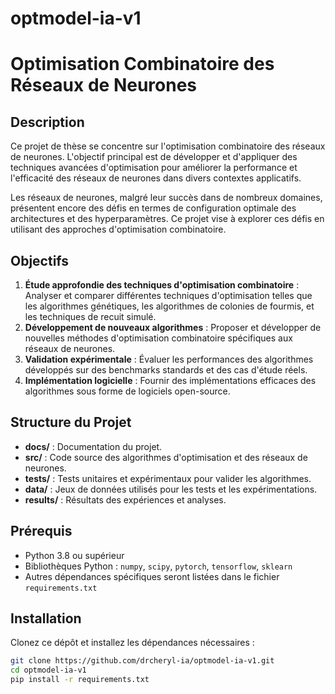 # optmodel-ia-v1
# Optimisation Combinatoire des Réseaux de Neurones

## Description

Ce projet de thèse se concentre sur l'optimisation combinatoire des réseaux de neurones. L'objectif principal est de développer et d'appliquer des techniques avancées d'optimisation pour améliorer la performance et l'efficacité des réseaux de neurones dans divers contextes applicatifs. 

Les réseaux de neurones, malgré leur succès dans de nombreux domaines, présentent encore des défis en termes de configuration optimale des architectures et des hyperparamètres. Ce projet vise à explorer ces défis en utilisant des approches d'optimisation combinatoire.

## Objectifs

1. **Étude approfondie des techniques d'optimisation combinatoire** : Analyser et comparer différentes techniques d'optimisation telles que les algorithmes génétiques, les algorithmes de colonies de fourmis, et les techniques de recuit simulé.
2. **Développement de nouveaux algorithmes** : Proposer et développer de nouvelles méthodes d'optimisation combinatoire spécifiques aux réseaux de neurones.
3. **Validation expérimentale** : Évaluer les performances des algorithmes développés sur des benchmarks standards et des cas d'étude réels.
4. **Implémentation logicielle** : Fournir des implémentations efficaces des algorithmes sous forme de logiciels open-source.

## Structure du Projet

- **docs/** : Documentation du projet.
- **src/** : Code source des algorithmes d'optimisation et des réseaux de neurones.
- **tests/** : Tests unitaires et expérimentaux pour valider les algorithmes.
- **data/** : Jeux de données utilisés pour les tests et les expérimentations.
- **results/** : Résultats des expériences et analyses.

## Prérequis

- Python 3.8 ou supérieur
- Bibliothèques Python : `numpy`, `scipy`, `pytorch`, `tensorflow`, `sklearn`
- Autres dépendances spécifiques seront listées dans le fichier `requirements.txt`

## Installation

Clonez ce dépôt et installez les dépendances nécessaires :

```bash
git clone https://github.com/drcheryl-ia/optmodel-ia-v1.git
cd optmodel-ia-v1
pip install -r requirements.txt
